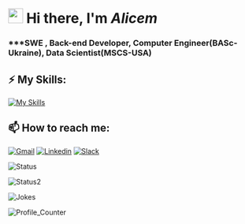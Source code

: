 # <img src="https://raw.githubusercontent.com/iampavangandhi/iampavangandhi/master/gifs/Hi.gif" width="30px"> Hi there, I'm ***Alicem***
### ***SWE , Back-end Developer, Computer Engineer(BASc-Ukraine), Data Scientist(MSCS-USA)
:zap: **My Skills:**
---
[![My Skills](https://skillicons.dev/icons?i=py,django,html,css,bootstrap,git,docker,mongodb,postgres,mysql,md,regex,selenium,sklearn&theme=light)]()

:mailbox: **How to reach me:**
---

[![Gmail](https://img.shields.io/badge/Gmail-D14836?style=for-the-badge&logo=gmail&logoColor=white&link=mailto:alicemkoyun@gmail.com)](mailto:alicemkoyun@gmail.com)
[![Linkedin](https://img.shields.io/badge/LinkedIn-0077B5?style=for-the-badge&logo=linkedin&logoColor=white&link=https://www.linkedin.com/in/alicemkyn/)](https://www.linkedin.com/in/alicemkyn/)
[![Slack](https://img.shields.io/badge/Slack-4A154B?style=for-the-badge&logo=slack&logoColor=white)](https://slack.com/app_redirect?channel=U039FECSL7R)

![Status]( https://github-readme-stats.vercel.app/api?username=alicemkyn&show_icons=true&bg_color=00000000)


![Status2]( https://github-readme-stats.vercel.app/api/top-langs/?username=alicemkyn&theme=blue-green)

![Jokes]( https://readme-jokes.vercel.app/api)
<div align="left"> 
  
![Profile_Counter]( https://komarev.com/ghpvc/?username=alicemkyn)
</div>
